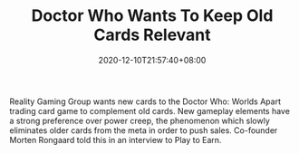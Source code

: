 ﻿---
title: "Doctor Who Wants To Keep Old Cards Relevant"
date: 2020-12-10T21:57:40+08:00
lastmod: 2020-12-10T16:45:40+08:00
draft: false
authors: ["Trustworthy"]
description: "Reality Gaming Group wants new cards to the Doctor Who: Worlds Apart trading card game to complement old cards. New gameplay elements have a strong preference over power creep, the phenomenon which slowly eliminates older cards from the meta in order to push sales. Co-founder Morten Rongaard told this in an interview to Play to Earn."
featuredImage: "doctor-who-wants-to-keep-old-cards-relevant.png"
tags: ["Strategy Games","Play to Earn"]
categories: ["news"]
news: ["Strategy Games"]
weight: 
lightgallery: true
pinned: false
recommend: false
recommend1: false
---

Reality Gaming Group wants new cards to the Doctor Who: Worlds Apart trading card game to complement old cards. New gameplay elements have a strong preference over power creep, the phenomenon which slowly eliminates older cards from the meta in order to push sales. Co-founder Morten Rongaard told this in an interview to Play to Earn.

<!--more-->

